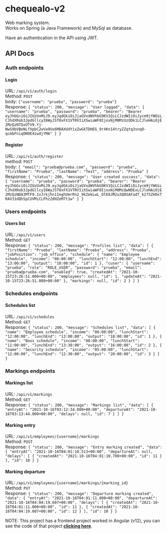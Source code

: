 # chequealo-v2
Web marking system.\
Works on Spring (a Java Framework) and MySql as database.

Have an authentication in the API using JWT.

## API Docs
### Auth endpoints
#### Login
URL: `/api/v1/auth/login`\
Method: `POST`\
body: `{"username": "prueba", "password": "prueba"}`\
Response: `{
"status": 200,
"message": "User logged",
"data": {
"username": "prueba",
"password": "prueba",
"bearer": "Bearer eyJhbGciOiJIUzUxMiJ9.eyJqdGkiOiJjaGVxdWVhbG9KV1QiLCJzdWIiOiJycm9jYWUiLCJhdXRob3JpdGllcyI6WyJST0xFX1VTRVIiXSwiaWF0IjoxNjM0MzUzODk1LCJleHAiOjE2MzQzNTQxOTV9.Yj-NwS9bVBeNLfXpbC2wVa9Ux6M8AXUdYixZwGkTDHEG_9rXKn14tryZZqtq3snqO-qcmbFniqON9E4zwdjYMA"
}
}`

#### Register
URL: `/api/v1/auth/register`\
method: `POST`\
body: `{
"email": "prueba@prueba.com",
"password": "prueba",
"firstName": "Prueba",
"lastName": "Test",
"address": "Prueba"
}`\
Response: `{
"status": 200,
"message": "User created success",
"data": {
"username": "prueba",
"password": "prueba",
"bearer": "Bearer eyJhbGciOiJIUzUxMiJ9.eyJqdGkiOiJjaGVxdWVhbG9KV1QiLCJzdWIiOiJycm9jYWUiLCJhdXRob3JpdGllcyI6WyJST0xFX1VTRVIiXSwiaWF0IjoxNjM0MzQwNDExLCJleHAiOjE2MzQzNDA3MTF9.1vJrkjhn1IeghUmrRn2_9kZekLwL_OtE8JM2u3Q0SAFadT_k275ZHOxTRAV31dQhSpCUVMiCLFhzZdHZeM7t1w"
}
}`

### Users endpoints
#### Users list
URL: `/api/v1/users`\
Method: `GET`\
Response: `{
"status": 200,
"message": "Profiles list",
"data": [
{
"firstName": "Prueba",
"lastName": "Prueba",
"address": "Prueba",
"jobPosition": "job_office",
"schedule": {
"name": "Employee schedule",
"income": "06:00:00",
"lunchStart": "12:00:00",
"lunchEnd": "13:00:00",
"output": "18:00:00",
"id": 1
},
"cuser": {
"username": "prueba",
"role": "ROLE_USER",
"password": "prueba",
"email": "prueba@prueba.com",
"enabled": true,
"createdAt": "2021-10-15T23:26:51.000+00:00",
"employees": null,
"id": 1,
"updateAt": "2021-10-15T23:26:51.000+00:00"
},
"markings": null,
"id": 2
}
]
}`

### Schedules endpoints
#### Schedules list
URL: `/api/v1/schedules`\
Method: `GET`\
Response: `{
"status": 200,
"message": "Schedules list",
"data": [
{
"name": "Employee schedule",
"income": "06:00:00",
"lunchStart": "12:00:00",
"lunchEnd": "13:00:00",
"output": "18:00:00",
"id": 1
},
{
"name": "Boos schedule",
"income": "08:00:00",
"lunchStart": "11:00:00",
"lunchEnd": "13:30:00",
"output": "16:00:00",
"id": 2
},
{
"name": "Security schedule",
"income": "05:00:00",
"lunchStart": "12:00:00",
"lunchEnd": "12:30:00",
"output": "20:00:00",
"id": 3
}
]
}`

### Markings endpoints
#### Markings list
URL: `/api/v1/markings`\
Method: `GET`\
Response: `{
"status": 200,
"message": "Markings list",
"data": [
{
"entryAt": "2021-10-16T03:12:34.000+00:00",
"departureAt": "2021-10-16T03:13:44.000+00:00",
"delays": null,
"id": 7
}
]
}`

#### Marking entry
URL: `/api/v1/employees/{username}/markings`\
Method: `POST`\
Response: `{
"status": 200,
"message": "Entry marking created",
"data": {
"entryAt": "2021-10-16T04:01:10.513+00:00",
"departureAt": null,
"delays": [
{
"createdAt": "2021-10-16T04:01:10.700+00:00",
"id": 11
}
],
"id": 10
}
}`

#### Marking departure
URL: `/api/v1/employees/{username}/markings/{marking_id}`\
Method: `PUT`\
Response: `{
"status": 200,
"message": "Departure marking created",
"data": {
"entryAt": "2021-10-16T04:01:11.000+00:00",
"departureAt": "2021-10-16T04:04:19.607+00:00",
"delays": [
{
"createdAt": "2021-10-16T04:01:11.000+00:00",
"id": 11
},
{
"createdAt": "2021-10-16T04:04:19.607+00:00",
"id": 12
}
],
"id": 10
}
}`

NOTE: This project has a frontend project worked in Angular (v12), you can see the code of that project **[clicking here](https://gitlab.com/umg6/chequealo-v2)**.